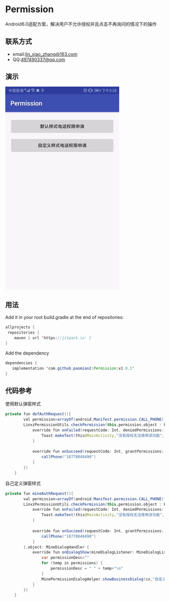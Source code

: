 # Permission
Android6.0适配方案，解决用户不允许授权并且点击不再询问的情况下的操作

## 联系方式
  * email:lin_xiao_zhang@163.com
  * QQ:497490337@qq.com

## 演示
![image](https://raw.githubusercontent.com/paomian2/Permission/master/resultPic/xiaoguo.gif)

  
## 用法
   Add it in your root build.gradle at the end of repositories:
```java
allprojects {
 repositories {
	maven { url 'https://jitpack.io' }
}	
```


   Add the dependency
```java
dependencies {
   implementation 'com.github.paomian2:Permission:v1.0.1'
}
```


## 代码参考
   使用默认弹窗样式
```java
private fun defAuthRequest(){
        val permission=arrayOf(android.Manifest.permission.CALL_PHONE)
        LinxzPermissionUtils.checkPermission(this,permission,object : PermissionListener {
            override fun onFailed(requestCode: Int, deniedPermissions: Array<out String>) {
                Toast.makeText(this@MainActivity,"没有授权无法使用该功能", Toast.LENGTH_LONG).show()
            }

            override fun onSucceed(requestCode: Int, grantPermissions: Array<out String>) {
                callPhone("18778048490")
            }
        })
    }
```

   自己定义弹窗样式
```java
private fun mineAuthRequest(){
        val permission=arrayOf(android.Manifest.permission.CALL_PHONE)
        LinxzPermissionUtils.checkPermission(this,permission,object : PermissionListener {
            override fun onFailed(requestCode: Int, deniedPermissions: Array<out String>) {
                Toast.makeText(this@MainActivity,"没有授权无法使用该功能", Toast.LENGTH_LONG).show()
            }

            override fun onSucceed(requestCode: Int, grantPermissions: Array<out String>) {
                callPhone("18778048490")
            }
        },object: MineDialogHandler {
            override fun onDialogShow(mineDialogListener: MineDialogListener?, cx: Context, isFailedPermission: Boolean, vararg permissions: String?) {
                var permissionDesc=""
                for (temp in permissions) {
                    permissionDesc = " " + temp+"\n"
                }
                MinePermissionDialogHelper.showBusinessDialog(cx,"自定义Dialog",permissionDesc,mineDialogListener)
            }
        })
    }
```
